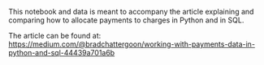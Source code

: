 This notebook and data is meant to accompany the article explaining and comparing how to allocate payments to charges in Python and in SQL. 

The article can be found at: https://medium.com/@bradchattergoon/working-with-payments-data-in-python-and-sql-44439a701a6b
